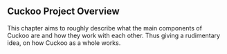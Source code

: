 ## Cuckoo Project Overview

This chapter aims to roughly describe what the main components of Cuckoo are and how they work with each other.
Thus giving a rudimentary idea, on how Cuckoo as a whole works.

